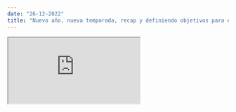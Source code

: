 ```yaml
---
date: "26-12-2022"
title: "Nuevo año, nueva temporada, recap y definiendo objetivos para este 2023"
---
```

<iframe src="https://www.youtube.com/embed/HBLTON11m-E" allowfullscreen></iframe>
